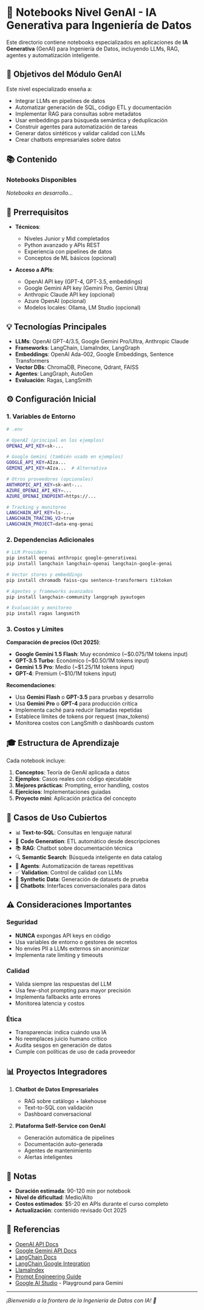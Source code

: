 # 🤖 Notebooks Nivel GenAI - IA Generativa para Ingeniería de Datos

Este directorio contiene notebooks especializados en aplicaciones de **IA Generativa** (GenAI) para Ingeniería de Datos, incluyendo LLMs, RAG, agentes y automatización inteligente.

## 🎯 Objetivos del Módulo GenAI

Este nivel especializado enseña a:
- Integrar LLMs en pipelines de datos
- Automatizar generación de SQL, código ETL y documentación
- Implementar RAG para consultas sobre metadatos
- Usar embeddings para búsqueda semántica y deduplicación
- Construir agentes para automatización de tareas
- Generar datos sintéticos y validar calidad con LLMs
- Crear chatbots empresariales sobre datos

## 📚 Contenido

### Notebooks Disponibles

*Notebooks en desarrollo...*

## 🔑 Prerrequisitos

- **Técnicos**:
  - Niveles Junior y Mid completados
  - Python avanzado y APIs REST
  - Experiencia con pipelines de datos
  - Conceptos de ML básicos (opcional)

- **Acceso a APIs**:
  - OpenAI API key (GPT-4, GPT-3.5, embeddings)
  - Google Gemini API key (Gemini Pro, Gemini Ultra)
  - Anthropic Claude API key (opcional)
  - Azure OpenAI (opcional)
  - Modelos locales: Ollama, LM Studio (opcional)

## 💡 Tecnologías Principales

- **LLMs**: OpenAI GPT-4/3.5, Google Gemini Pro/Ultra, Anthropic Claude
- **Frameworks**: LangChain, LlamaIndex, LangGraph
- **Embeddings**: OpenAI Ada-002, Google Embeddings, Sentence Transformers
- **Vector DBs**: ChromaDB, Pinecone, Qdrant, FAISS
- **Agentes**: LangGraph, AutoGen
- **Evaluación**: Ragas, LangSmith

## ⚙️ Configuración Inicial

### 1. Variables de Entorno

```bash
# .env

# OpenAI (principal en los ejemplos)
OPENAI_API_KEY=sk-...

# Google Gemini (también usado en ejemplos)
GOOGLE_API_KEY=AIza...
GEMINI_API_KEY=AIza...  # Alternativa

# Otros proveedores (opcionales)
ANTHROPIC_API_KEY=sk-ant-...
AZURE_OPENAI_API_KEY=...
AZURE_OPENAI_ENDPOINT=https://...

# Tracking y monitoreo
LANGCHAIN_API_KEY=ls-...
LANGCHAIN_TRACING_V2=true
LANGCHAIN_PROJECT=data-eng-genai
```

### 2. Dependencias Adicionales

```bash
# LLM Providers
pip install openai anthropic google-generativeai
pip install langchain langchain-openai langchain-google-genai

# Vector stores y embeddings
pip install chromadb faiss-cpu sentence-transformers tiktoken

# Agentes y frameworks avanzados
pip install langchain-community langgraph pyautogen

# Evaluación y monitoreo
pip install ragas langsmith
```

### 3. Costos y Límites

**Comparación de precios (Oct 2025)**:
- **Google Gemini 1.5 Flash**: Muy económico (~$0.075/1M tokens input)
- **GPT-3.5 Turbo**: Económico (~$0.50/1M tokens input)
- **Gemini 1.5 Pro**: Medio (~$1.25/1M tokens input)
- **GPT-4**: Premium (~$10/1M tokens input)

**Recomendaciones**:
- Usa **Gemini Flash** o **GPT-3.5** para pruebas y desarrollo
- Usa **Gemini Pro** o **GPT-4** para producción crítica
- Implementa caché para reducir llamadas repetidas
- Establece límites de tokens por request (max_tokens)
- Monitorea costos con LangSmith o dashboards custom

## 🎓 Estructura de Aprendizaje

Cada notebook incluye:
1. **Conceptos**: Teoría de GenAI aplicada a datos
2. **Ejemplos**: Casos reales con código ejecutable
3. **Mejores prácticas**: Prompting, error handling, costos
4. **Ejercicios**: Implementaciones guiadas
5. **Proyecto mini**: Aplicación práctica del concepto

## 🚀 Casos de Uso Cubiertos

- 📊 **Text-to-SQL**: Consultas en lenguaje natural
- 🔧 **Code Generation**: ETL automático desde descripciones
- 📚 **RAG**: Chatbot sobre documentación técnica
- 🔍 **Semantic Search**: Búsqueda inteligente en data catalog
- 🤖 **Agents**: Automatización de tareas repetitivas
- ✅ **Validation**: Control de calidad con LLMs
- 🎲 **Synthetic Data**: Generación de datasets de prueba
- 💬 **Chatbots**: Interfaces conversacionales para datos

## ⚠️ Consideraciones Importantes

### Seguridad
- **NUNCA** expongas API keys en código
- Usa variables de entorno o gestores de secretos
- No envíes PII a LLMs externos sin anonimizar
- Implementa rate limiting y timeouts

### Calidad
- Valida siempre las respuestas del LLM
- Usa few-shot prompting para mayor precisión
- Implementa fallbacks ante errores
- Monitorea latencia y costos

### Ética
- Transparencia: indica cuándo usa IA
- No reemplaces juicio humano crítico
- Audita sesgos en generación de datos
- Cumple con políticas de uso de cada proveedor

## 📊 Proyectos Integradores

1. **Chatbot de Datos Empresariales**
   - RAG sobre catálogo + lakehouse
   - Text-to-SQL con validación
   - Dashboard conversacional

2. **Plataforma Self-Service con GenAI**
   - Generación automática de pipelines
   - Documentación auto-generada
   - Agentes de mantenimiento
   - Alertas inteligentes

## 📝 Notas

- **Duración estimada**: 90-120 min por notebook
- **Nivel de dificultad**: Medio/Alto
- **Costos estimados**: $5-20 en APIs durante el curso completo
- **Actualización**: contenido revisado Oct 2025

## 🔗 Referencias

- [OpenAI API Docs](https://platform.openai.com/docs)
- [Google Gemini API Docs](https://ai.google.dev/docs)
- [LangChain Docs](https://python.langchain.com/)
- [LangChain Google Integration](https://python.langchain.com/docs/integrations/platforms/google)
- [LlamaIndex](https://docs.llamaindex.ai/)
- [Prompt Engineering Guide](https://www.promptingguide.ai/)
- [Google AI Studio](https://makersuite.google.com/app/prompts/new_freeform) - Playground para Gemini

---

*¡Bienvenido a la frontera de la Ingeniería de Datos con IA! 🚀*
